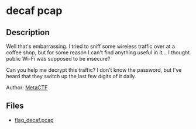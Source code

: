 # decaf pcap

## Description

Well that's embarrassing. I tried to sniff some wireless traffic over at a coffee shop, but for some reason I can't find anything useful in it... I thought public Wi-Fi was supposed to be insecure?

Can you help me decrypt this traffic? I don't know the password, but I've heard that they switch up the last few digits of it daily.

Author: [MetaCTF](https://metactf.com)

## Files

* [flag_decaf.pcap](files/flag_decaf.pcap)

